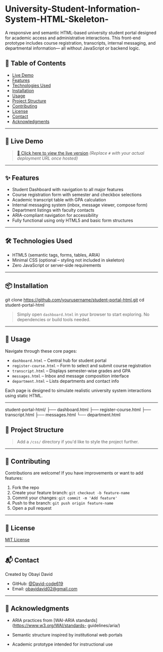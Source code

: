 # University-Student-Information-System-HTML-Skeleton-

A responsive and semantic HTML-based university student portal designed for academic access and administrative interactions. This front-end prototype includes course registration, transcripts, internal messaging, and departmental information— all without JavaScript or backend logic.

## 📑 Table of Contents
- [Live Demo](#live-demo)
- [Features](#features)
- [Technologies Used](#technologies-used)
- [Installation](#installation)
- [Usage](#usage)
- [Project Structure](#project-structure)
- [Contributing](#contributing)
- [License](#license)
- [Contact](#contact)
- [Acknowledgments](#acknowledgments)
---
## 🚀 Live Demo
> [🔗 Click here to view the live version](#)
> *(Replace `#` with your actual deployment URL once hosted)*
---
## ✨ Features
- Student Dashboard with navigation to all major features
- Course registration form with semester and checkbox selections
- Academic transcript table with GPA calculation
- Internal messaging system (inbox, message viewer, compose form)
- Department listings with faculty contacts
- ARIA-compliant navigation for accessibility
- Fully functional using only HTML5 and basic form structures

---
## 🛠 Technologies Used
- HTML5 (semantic tags, forms, tables, ARIA)
- Minimal CSS (optional – styling not included in skeleton)
- Zero JavaScript or server-side requirements
---
## 📦 Installation

git clone https://github.com/yourusername/student-portal-html.git
cd student-portal-html

> Simply open `dashboard.html` in your browser to start exploring. No dependencies
or build tools needed.

---

## 🧑 Usage
Navigate through these core pages:
- `dashboard.html` – Central hub for student portal
- `register-course.html` – Form to select and submit course registration
- `transcript.html` – Displays semester-wise grades and GPA
- `messages.html` – Inbox and message composition interface
- `department.html` – Lists departments and contact info

Each page is designed to simulate realistic university system interactions using
static HTML.

---

student-portal-html/
├── dashboard.html
├── register-course.html
├── transcript.html
├── messages.html
└── department.html
## 📁 Project Structure

> Add a `/css/` directory if you'd like to style the project further.

---

## 🤝 Contributing
Contributions are welcome! If you have improvements or want to add features:
1. Fork the repo
2. Create your feature branch: `git checkout -b feature-name`
3. Commit your changes: `git commit -m 'Add feature'`
4. Push to the branch: `git push origin feature-name`
5. Open a pull request

---

## 📜 License
[MIT License](https://choosealicense.com/licenses/mit/)

---

## 📬 Contact

Created by Obayi David
- GitHub: [@David-code619](https://github.com/David-code619)
- Email: [obayidavid02@gmail.com](mailto:obayidavid02@gmail.com)

---

## 🙏 Acknowledgments

- ARIA practices from [WAI-ARIA standards](https://www.w3.org/WAI/standards-
guidelines/aria/)

- Semantic structure inspired by institutional web portals
- Academic prototype intended for instructional use
